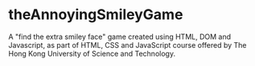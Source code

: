 # theAnnoyingSmileyGame
A "find the extra smiley face" game created using HTML, DOM and Javascript, as part of HTML, CSS and JavaScript course offered by The Hong Kong University of Science and Technology.

